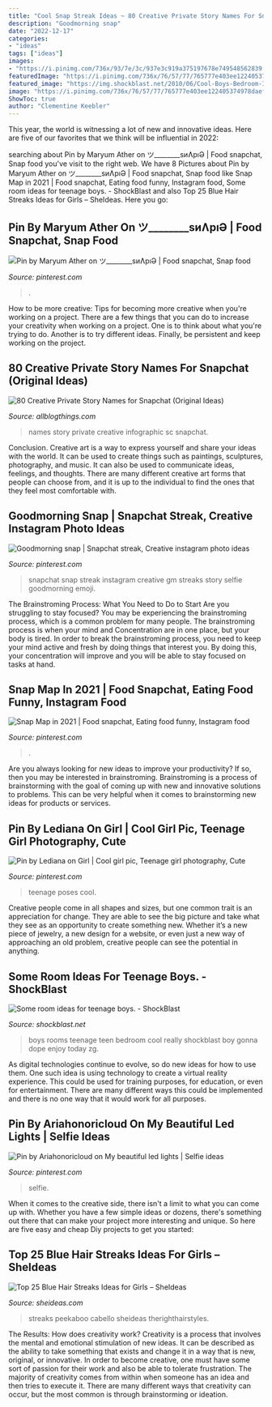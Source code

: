 ```yaml
---
title: "Cool Snap Streak Ideas ~ 80 Creative Private Story Names For Snapchat (original Ideas)"
description: "Goodmorning snap"
date: "2022-12-17"
categories:
- "ideas"
tags: ["ideas"]
images:
- "https://i.pinimg.com/736x/93/7e/3c/937e3c919a375197678e749548562839.jpg"
featuredImage: "https://i.pinimg.com/736x/76/57/77/765777e403ee122405374978daef2a1f.jpg"
featured_image: "https://img.shockblast.net/2010/06/Cool-Boys-Bedroom-Ideas-by-ZG-Group-10-554x3001.jpg"
image: "https://i.pinimg.com/736x/76/57/77/765777e403ee122405374978daef2a1f.jpg"
ShowToc: true
author: "Clementine Keebler"
---
```



This year, the world is witnessing a lot of new and innovative ideas. Here are five of our favorites that we think will be influential in 2022: 

	

		
searching about Pin by Maryum Ather on ツ________sиɅрıƏ | Food snapchat, Snap food you've visit to the right web. We have 8 Pictures about Pin by Maryum Ather on ツ________sиɅрıƏ | Food snapchat, Snap food like Snap Map in 2021 | Food snapchat, Eating food funny, Instagram food, Some room ideas for teenage boys. - ShockBlast and also Top 25 Blue Hair Streaks Ideas for Girls – SheIdeas. Here you go:
		
    
## Pin By Maryum Ather On ツ________sиɅрıƏ | Food Snapchat, Snap Food

<img loading=lazy src="https://i.pinimg.com/736x/80/eb/dd/80ebdd6d38d4349e7b653c12a29ef52e.jpg" onerror="this.onerror=null;this.src='https://tse3.mm.bing.net/th?id=OIP.kdqrFu-ecVnlYMvzEMs_dAHaNJ&amp;pid=15.1';" alt="Pin by Maryum Ather on ツ________sиɅрıƏ | Food snapchat, Snap food">

_Source: pinterest.com_

>. 

	

How to be more creative: Tips for becoming more creative when you're working on a project.
There are a few things that you can do to increase your creativity when working on a project. One is to think about what you're trying to do. Another is to try different ideas. Finally, be persistent and keep working on the project.

    
## 80 Creative Private Story Names For Snapchat (Original Ideas)

<img loading=lazy src="https://1.bp.blogspot.com/-L5XSAAA-td4/X0k23F6XxfI/AAAAAAAAYw0/aYmvZTDH5KMWLuuJ-WYRUSTNzQJZNCP8gCLcBGAsYHQ/s16000/12.png" onerror="this.onerror=null;this.src='https://tse2.mm.bing.net/th?id=OIP._zeynVsjkD8H6Ioz_Dr4kAHaRO&amp;pid=15.1';" alt="80 Creative Private Story Names for Snapchat (Original Ideas)">

_Source: allblogthings.com_

>names story private creative infographic sc snapchat. 

	

Conclusion.
Creative art is a way to express yourself and share your ideas with the world. It can be used to create things such as paintings, sculptures, photography, and music. It can also be used to communicate ideas, feelings, and thoughts. There are many different creative art forms that people can choose from, and it is up to the individual to find the ones that they feel most comfortable with.

    
## Goodmorning Snap | Snapchat Streak, Creative Instagram Photo Ideas

<img loading=lazy src="https://i.pinimg.com/736x/76/57/77/765777e403ee122405374978daef2a1f.jpg" onerror="this.onerror=null;this.src='https://tse3.mm.bing.net/th?id=OIP.9pwlT2FuzglsGi2NkW1pogHaOX&amp;pid=15.1';" alt="Goodmorning snap | Snapchat streak, Creative instagram photo ideas">

_Source: pinterest.com_

>snapchat snap streak instagram creative gm streaks story selfie goodmorning emoji. 

	

The Brainstroming Process: What You Need to Do to Start
Are you struggling to stay focused? You may be experiencing the brainstroming process, which is a common problem for many people. The brainstroming process is when your mind and Concentration are in one place, but your body is tired. In order to break the brainstroming process, you need to keep your mind active and fresh by doing things that interest you. By doing this, your concentration will improve and you will be able to stay focused on tasks at hand.

    
## Snap Map In 2021 | Food Snapchat, Eating Food Funny, Instagram Food

<img loading=lazy src="https://i.pinimg.com/736x/bc/06/d8/bc06d8f9067a6ccef2eddfb930651594.jpg" onerror="this.onerror=null;this.src='https://tse3.mm.bing.net/th?id=OIP.asugs-rbwZSJrVNKmi7nvAHaOP&amp;pid=15.1';" alt="Snap Map in 2021 | Food snapchat, Eating food funny, Instagram food">

_Source: pinterest.com_

>. 

	

Are you always looking for new ideas to improve your productivity? If so, then you may be interested in brainstroming. Brainstroming is a process of brainstorming with the goal of coming up with new and innovative solutions to problems. This can be very helpful when it comes to brainstorming new ideas for products or services.

    
## Pin By Lediana On Girl | Cool Girl Pic, Teenage Girl Photography, Cute

<img loading=lazy src="https://i.pinimg.com/736x/f9/7a/f2/f97af2719387475365bbed87e9928b40.jpg" onerror="this.onerror=null;this.src='https://tse2.mm.bing.net/th?id=OIP.gXxRO-EMY8M4T2juwhb8nQHaNK&amp;pid=15.1';" alt="Pin by Lediana on Girl | Cool girl pic, Teenage girl photography, Cute">

_Source: pinterest.com_

>teenage poses cool. 

	

Creative people come in all shapes and sizes, but one common trait is an appreciation for change. They are able to see the big picture and take what they see as an opportunity to create something new. Whether it’s a new piece of jewelry, a new design for a website, or even just a new way of approaching an old problem, creative people can see the potential in anything.

    
## Some Room Ideas For Teenage Boys. - ShockBlast

<img loading=lazy src="https://img.shockblast.net/2010/06/Cool-Boys-Bedroom-Ideas-by-ZG-Group-10-554x3001.jpg" onerror="this.onerror=null;this.src='https://tse2.mm.bing.net/th?id=OIP.vODUtAy-7Kn23hC_5HR6sQHaEA&amp;pid=15.1';" alt="Some room ideas for teenage boys. - ShockBlast">

_Source: shockblast.net_

>boys rooms teenage teen bedroom cool really shockblast boy gonna dope enjoy today zg. 

	

As digital technologies continue to evolve, so do new ideas for how to use them. One such idea is using technology to create a virtual reality experience. This could be used for training purposes, for education, or even for entertainment. There are many different ways this could be implemented and there is no one way that it would work for all purposes.

    
## Pin By Ariahonoricloud On My Beautiful Led Lights | Selfie Ideas

<img loading=lazy src="https://i.pinimg.com/736x/93/7e/3c/937e3c919a375197678e749548562839.jpg" onerror="this.onerror=null;this.src='https://tse4.mm.bing.net/th?id=OIP.g7NC3E7_SUilfb1aoQBLcwHaNK&amp;pid=15.1';" alt="Pin by Ariahonoricloud on My beautiful led lights | Selfie ideas">

_Source: pinterest.com_

>selfie. 

	

When it comes to the creative side, there isn't a limit to what you can come up with. Whether you have a few simple ideas or dozens, there's something out there that can make your project more interesting and unique. So here are five easy and cheap Diy projects to get you started: 

    
## Top 25 Blue Hair Streaks Ideas For Girls – SheIdeas

<img loading=lazy src="https://www.sheideas.com/wp-content/uploads/2016/06/Blue-Hair-Highlights-for-Straight-Hair.jpg" onerror="this.onerror=null;this.src='https://tse1.mm.bing.net/th?id=OIP.5DgLIHrWzuqRpCXufDfHagHaHa&amp;pid=15.1';" alt="Top 25 Blue Hair Streaks Ideas for Girls – SheIdeas">

_Source: sheideas.com_

>streaks peekaboo cabello sheideas therighthairstyles. 

	

The Results: How does creativity work?
Creativity is a process that involves the mental and emotional stimulation of new ideas. It can be described as the ability to take something that exists and change it in a way that is new, original, or innovative. In order to become creative, one must have some sort of passion for their work and also be able to tolerate frustration. The majority of creativity comes from within when someone has an idea and then tries to execute it. There are many different ways that creativity can occur, but the most common is through brainstorming or ideation.

